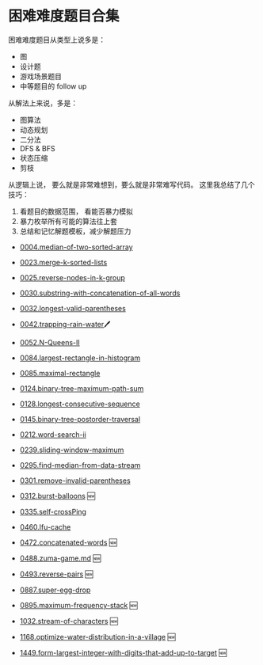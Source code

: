 # 困难难度题目合集

困难难度题目从类型上说多是：

- 图
- 设计题
- 游戏场景题目
- 中等题目的 follow up

从解法上来说，多是：

- 图算法
- 动态规划
- 二分法
- DFS & BFS
- 状态压缩
- 剪枝

从逻辑上说， 要么就是非常难想到，要么就是非常难写代码。 这里我总结了几个技巧：

1. 看题目的数据范围， 看能否暴力模拟
2. 暴力枚举所有可能的算法往上套
3. 总结和记忆解题模板，减少解题压力

- [0004.median-of-two-sorted-array](../problems/4.median-of-two-sorted-arrays.md)
- [0023.merge-k-sorted-lists](../problems/23.merge-k-sorted-lists.md)
- [0025.reverse-nodes-in-k-group](../problems/25.reverse-nodes-in-k-groups-cn.md)
- [0030.substring-with-concatenation-of-all-words](../problems/30.substring-with-concatenation-of-all-words.md)
- [0032.longest-valid-parentheses](../problems/32.longest-valid-parentheses.md)
- [0042.trapping-rain-water](../problems/42.trapping-rain-water.md)🖊
- [0052.N-Queens-II](../problems/52.N-Queens-II.md)
- [0084.largest-rectangle-in-histogram](../problems/84.largest-rectangle-in-histogram.md)
- [0085.maximal-rectangle](../problems/85.maximal-rectangle.md)
- [0124.binary-tree-maximum-path-sum](../problems/124.binary-tree-maximum-path-sum.md)
- [0128.longest-consecutive-sequence](../problems/128.longest-consecutive-sequence.md)
- [0145.binary-tree-postorder-traversal](../problems/145.binary-tree-postorder-traversal.md)
- [0212.word-search-ii](../problems/212.word-search-ii.md)
- [0239.sliding-window-maximum](../problems/239.sliding-window-maximum.md)
- [0295.find-median-from-data-stream](../problems/295.find-median-from-data-stream.md)
- [0301.remove-invalid-parentheses](../problems/301.remove-invalid-parentheses.md)
- [0312.burst-balloons](../problems/312.burst-balloons.md) 🆕
- [0335.self-crossPing](../problems/335.self-crossing.md)
- [0460.lfu-cache](../problems/460.lfu-cache.md)
- [0472.concatenated-words](../problems/472.concatenated-words.md) 🆕
- [0488.zuma-game.md](../problems/488.zuma-game.md) 🆕
- [0493.reverse-pairs](../problems/493.reverse-pairs.md) 🆕
- [0887.super-egg-drop](../problems/887.super-egg-drop.md)
- [0895.maximum-frequency-stack](../problems/895.maximum-frequency-stack.md) 🆕

- [1032.stream-of-characters](../problems/1032.stream-of-characters.md) 🆕
- [1168.optimize-water-distribution-in-a-village](../problems/1168.optimize-water-distribution-in-a-village-cn.md) 🆕
- [1449.form-largest-integer-with-digits-that-add-up-to-target](../problems/1449.form-largest-integer-with-digits-that-add-up-to-target.md) 🆕
